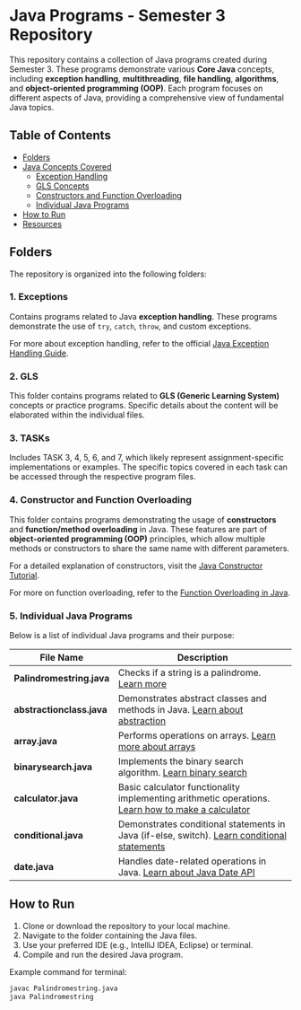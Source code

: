 
# Java Programs - Semester 3 Repository

This repository contains a collection of Java programs created during Semester 3. These programs demonstrate various **Core Java** concepts, including **exception handling**, **multithreading**, **file handling**, **algorithms**, and **object-oriented programming (OOP)**. Each program focuses on different aspects of Java, providing a comprehensive view of fundamental Java topics.

## Table of Contents

- [Folders](#folders)
- [Java Concepts Covered](#java-concepts-covered)
  - [Exception Handling](#exception-handling)
  - [GLS Concepts](#gls-concepts)
  - [Constructors and Function Overloading](#constructors-and-function-overloading)
  - [Individual Java Programs](#individual-java-programs)
- [How to Run](#how-to-run)
- [Resources](#resources)

## Folders

The repository is organized into the following folders:

### 1. **Exceptions**
Contains programs related to Java **exception handling**. These programs demonstrate the use of `try`, `catch`, `throw`, and custom exceptions.

For more about exception handling, refer to the official [Java Exception Handling Guide](https://docs.oracle.com/javase/tutorial/essential/exceptions/).

### 2. **GLS**
This folder contains programs related to **GLS (Generic Learning System)** concepts or practice programs. Specific details about the content will be elaborated within the individual files.

### 3. **TASKs**
Includes TASK 3, 4, 5, 6, and 7, which likely represent assignment-specific implementations or examples. The specific topics covered in each task can be accessed through the respective program files.

### 4. **Constructor and Function Overloading**
This folder contains programs demonstrating the usage of **constructors** and **function/method overloading** in Java. These features are part of **object-oriented programming (OOP)** principles, which allow multiple methods or constructors to share the same name with different parameters.

For a detailed explanation of constructors, visit the [Java Constructor Tutorial](https://www.geeksforgeeks.org/constructors-in-java/).

For more on function overloading, refer to the [Function Overloading in Java](https://www.journaldev.com/1693/java-method-overloading).

### 5. **Individual Java Programs**
Below is a list of individual Java programs and their purpose:

| File Name               | Description                                                                                                                                       |
|-------------------------|---------------------------------------------------------------------------------------------------------------------------------------------------|
| **Palindromestring.java** | Checks if a string is a palindrome. [Learn more](https://www.geeksforgeeks.org/java-program-check-string-palindrome/)                              |
| **abstractionclass.java** | Demonstrates abstract classes and methods in Java. [Learn about abstraction](https://www.javatpoint.com/abstraction-in-java)                      |
| **array.java**            | Performs operations on arrays. [Learn more about arrays](https://www.geeksforgeeks.org/arrays-in-java/)                                           |
| **binarysearch.java**     | Implements the binary search algorithm. [Learn binary search](https://www.geeksforgeeks.org/binary-search/)                                         |
| **calculator.java**       | Basic calculator functionality implementing arithmetic operations. [Learn how to make a calculator](https://www.javatpoint.com/java-calculator)   |
| **conditional.java**      | Demonstrates conditional statements in Java (if-else, switch). [Learn conditional statements](https://www.geeksforgeeks.org/if-else-in-java/)      |
| **date.java**             | Handles date-related operations in Java. [Learn about Java Date API](https://www.geeksforgeeks.org/date-class-java-examples/)                      |

## How to Run

1. Clone or download the repository to your local machine.
2. Navigate to the folder containing the Java files.
3. Use your preferred IDE (e.g., IntelliJ IDEA, Eclipse) or terminal.
4. Compile and run the desired Java program.

Example command for terminal:
```bash
javac Palindromestring.java
java Palindromestring
